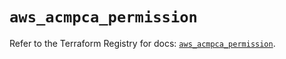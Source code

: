 # `aws_acmpca_permission`

Refer to the Terraform Registry for docs: [`aws_acmpca_permission`](https://registry.terraform.io/providers/hashicorp/aws/6.16.0/docs/resources/acmpca_permission).
